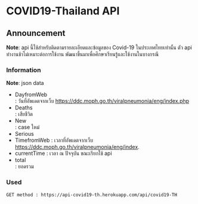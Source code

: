 # COVID19-Thailand API

## Announcement
**Note**: api นี้ใช้สำหรับติดตามรายละเอียดและข้อมูลของ Covid-19 ในประเทศไทยเท่านั้น
ตัว api ทำงานช้าไม่เหมาะต่อการใช้งาน พัฒนาขึ้นมาเพื่อศึกษาเรียนรู้และใช้งานในบางกรณี

### Information
**Note**: json data
- DayfromWeb  
: วันที่อัพเดตจากเว็บ https://ddc.moph.go.th/viralpneumonia/eng/index.php
- Deaths      
: เสียชีวิต
- New         
: case ใหม่
- Serious     
- TimefromWeb 
: เวลาที่อัพเดตจากเว็บ https://ddc.moph.go.th/viralpneumonia/eng/index.
- currentTime 
: เวลา ณ ปัจจุบัน ขณะเรียกใช้ api
- total      
: ยอดรวม

### Used
    GET method : https://api-covid19-th.herokuapp.com/api/covid19-TH

